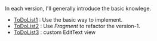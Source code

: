 In each version, I'll generally introduce the basic knowlege.

- [ToDoList1](ToDoList1) : Use the basic way to implement.
- [ToDoList2](ToDoList2) : Use *Fragment* to refactor the version-1.
- [ToDoList3](ToDoList3) : custom EditText view
